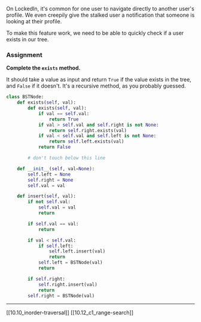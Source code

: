 On LockedIn, it's common for one user to navigate directly to another user's profile. We even creepily give the stalked user a notification that someone is looking at their profile. 

To make this feature work, we need to be able to quickly check if a user exists in our tree. 

### Assignment
**Complete the `exists` method.** 

It should take a value as input and return `True` if the value exists in the tree, and `False` if it doesn't. It's a recursive method, as you probably guessed. 

``` python
class BSTNode:
    def exists(self, val):
        def exists(self, val):
	        if val == self.val:
		        return True
		    if val > self.val and self.right is not None:
			    return self.right.exists(val)
			if val < self.val and self.left is not None:
				return self.left.exists(val)
			return False

        # don't touch below this line

    def __init__(self, val=None):
        self.left = None
        self.right = None
        self.val = val

    def insert(self, val):
        if not self.val:
            self.val = val
            return

        if self.val == val:
            return

        if val < self.val:
            if self.left:
                self.left.insert(val)
                return
            self.left = BSTNode(val)
            return

        if self.right:
            self.right.insert(val)
            return
        self.right = BSTNode(val)
```

---
[[10.10_inorder-traversal]]
[[10.12_c1_range-search]]
